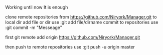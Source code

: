 Working until now 
It is enough 


clone remote repositories from https://github.com/Niryork/Manager.git to local dir
add file or dir use :git add file/dirname
commit to  repositories use :git commit -m "Messeage"



first git remote add origin https://github.com/Niryork/Manager.git

then push to remote  repositories use :git push -u origin master 
